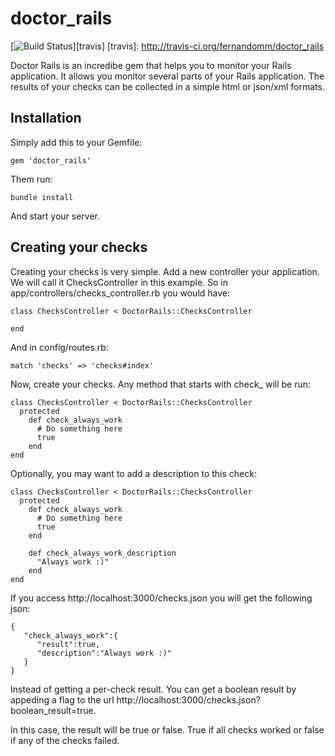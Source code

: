 # doctor\_rails

[![Build Status](https://api.travis-ci.org/fernandomm/doctor_rails.png?branch=master)][travis]
[travis]: http://travis-ci.org/fernandomm/doctor_rails

Doctor Rails is an incredibe gem that helps you to monitor your Rails application. It allows you monitor several parts of your Rails application. The results of your checks can be collected in a simple html or json/xml formats.

## Installation

Simply add this to your Gemfile:

    gem 'doctor_rails'

Them run:

    bundle install

And start your server.

## Creating your checks

Creating your checks is very simple. Add a new controller your application. We will call it ChecksController in this example. So in app/controllers/checks_controller.rb you would have:

	class ChecksController < DoctorRails::ChecksController

	end

And in config/routes.rb:

    match 'checks' => 'checks#index'

Now, create your checks. Any method that starts with check_ will be run:

	class ChecksController < DoctorRails::ChecksController
	  protected
	    def check_always_work
	      # Do something here
	      true
	    end
	end

Optionally, you may want to add a description to this check:

	class ChecksController < DoctorRails::ChecksController
	  protected
	    def check_always_work
	      # Do something here
	      true
	    end

	    def check_always_work_description
	      "Always work :)"
	    end
	end

If you access http://localhost:3000/checks.json you will get the following json:

	{
	   "check_always_work":{
	      "result":true,
	      "description":"Always work :)"
	   }
	}

Instead of getting a per-check result. You can get a boolean result by appeding a flag to the url http://localhost:3000/checks.json?boolean_result=true.

In this case, the result will be true or false. True if all checks worked or false if any of the checks failed.

